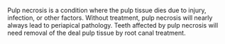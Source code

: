 Pulp necrosis is a condition where the pulp tissue dies due to injury, infection, or other factors. Without treatment, pulp necrosis will nearly always lead to periapical pathology. Teeth affected by pulp necrosis will need removal of the deal pulp tissue by root canal treatment.